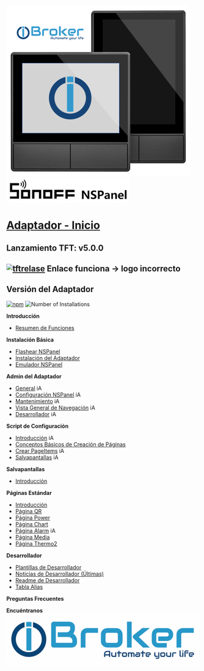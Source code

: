 ![Panel eu_us mit logo](<../Pictures/Panel eu_us mit logo.png>)  
![SOnOFFLogo](../Pictures/SOnOffLogo.png)   
# [Adaptador - Inicio](Home)  
## Lanzamiento TFT: v5.0.0  
[![tftrelase](https://img.shields.io/github/release/ticaki/iobroker.nspanel-lovelace-ui.svg)](https://github.com/ticaki/ioBroker.nspanel-lovelace-ui/tree/main/HMI)  Enlace funciona -> logo incorrecto
---
## Versión del Adaptador  
[![npm](https://img.shields.io/npm/v/iobroker.nspanel-lovelace-ui.svg)](https://github.com/ticaki/ioBroker.nspanel-lovelace-ui/releases) ![Number of Installations](https://iobroker.live/badges/nspanel-lovelace-ui-installed.svg)
  
  
**Introducción**  
- [Resumen de Funciones]()  
  
**Instalación Básica**  
- [Flashear NSPanel](NSPanel-flashen)  
- [Instalación del Adaptador](Adapter-Installation)  
- [Emulador NSPanel](NSPanel-Nextion-Editor)

**Admin del Adaptador**
- [General](General) iA  
- [Configuración NSPanel](NSPanelsetting) iA  
- [Mantenimiento](Maintain) iA  
- [Vista General de Navegación](Navigation) iA  
- [Desarrollador](Developer) iA  
  
**Script de Configuración**
- [Introducción](ScriptConfig) iA
- [Conceptos Básicos de Creación de Páginas](ScriptConfig#page-configuration)  
- [Crear PageItems](ScriptConfig#pageitems) iA  
- [Salvapantallas](ScriptConfig#screensaver) iA  

**Salvapantallas**  
- [Introducción](screensaver)   

**Páginas Estándar**  
- [Introducción](Pages)  
- [Página QR](PageQR)  
- [Página Power](PagePower)  
- [Página Chart](PageChart)
- [Página Alarm](PageAlarm) iA
- [Página Media](PageMedia)   
- [Página Thermo2](PageThermo2) 
  
**Desarrollador**  
- [Plantillas de Desarrollador](Developer-Templates)  
- [Noticias de Desarrollador (Últimas)](Developer-News-(Latest))
- [Readme de Desarrollador](Developer-Readme)
- [Tabla Alias](https://github.com/ticaki/ioBroker.nspanel-lovelace-ui/blob/main/ALIAS.md)
  
**Preguntas Frecuentes**  

**Encuéntranos**  
[![iobrokerLogo](../Pictures/iobrokerLogo.png)](https://forum.iobroker.net/topic/80055/alphatest-nspanel-lovelace-ui-v0-1-1)  
 